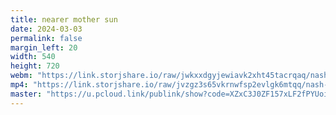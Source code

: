 ```yaml
---
title: nearer mother sun
date: 2024-03-03
permalink: false
margin_left: 20
width: 540
height: 720
webm: "https://link.storjshare.io/raw/jwkxxdgyjewiavk2xht45tacrqaq/nash-video%2F240303_nearer_mother_sun.webm"
mp4: "https://link.storjshare.io/raw/jvzgz3s65vkrnwfsp2evlgk6mtqq/nash-video%2F240303_nearer_mother_sun.mp4"
master: "https://u.pcloud.link/publink/show?code=XZxC3J0ZF157xLF2fPYUoid5vdcSp4h5rMq7"
---
```

